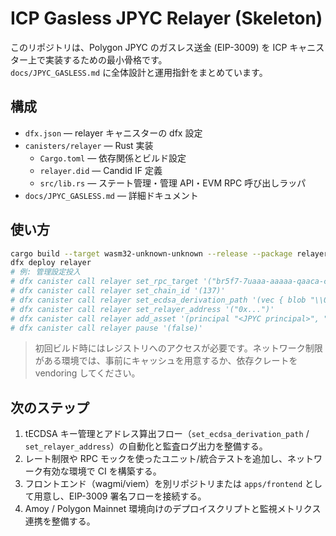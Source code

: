 # ICP Gasless JPYC Relayer (Skeleton)

このリポジトリは、Polygon JPYC のガスレス送金 (EIP-3009) を ICP キャニスター上で実装するための最小骨格です。  
`docs/JPYC_GASLESS.md` に全体設計と運用指針をまとめています。

## 構成

- `dfx.json` — relayer キャニスターの dfx 設定
- `canisters/relayer` — Rust 実装
  - `Cargo.toml` — 依存関係とビルド設定
  - `relayer.did` — Candid IF 定義
  - `src/lib.rs` — ステート管理・管理 API・EVM RPC 呼び出しラッパ
- `docs/JPYC_GASLESS.md` — 詳細ドキュメント

## 使い方

```bash
cargo build --target wasm32-unknown-unknown --release --package relayer
dfx deploy relayer
# 例: 管理設定投入
# dfx canister call relayer set_rpc_target '("br5f7-7uaaa-aaaaa-qaaca-cai", "polygon-mainnet")'
# dfx canister call relayer set_chain_id '(137)'
# dfx canister call relayer set_ecdsa_derivation_path '(vec { blob "\\00..." })'
# dfx canister call relayer set_relayer_address '("0x...")'
# dfx canister call relayer add_asset '(principal "<JPYC principal>", "0x..", 0)'
# dfx canister call relayer pause '(false)'
```

> 初回ビルド時にはレジストリへのアクセスが必要です。ネットワーク制限がある環境では、事前にキャッシュを用意するか、依存クレートを vendoring してください。

## 次のステップ

1. tECDSA キー管理とアドレス算出フロー（`set_ecdsa_derivation_path` / `set_relayer_address`）の自動化と監査ログ出力を整備する。
2. レート制限や RPC モックを使ったユニット/統合テストを追加し、ネットワーク有効な環境で CI を構築する。
3. フロントエンド（wagmi/viem）を別リポジトリまたは `apps/frontend` として用意し、EIP-3009 署名フローを接続する。
4. Amoy / Polygon Mainnet 環境向けのデプロイスクリプトと監視メトリクス連携を整備する。
